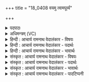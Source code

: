 +++
title = "18_0408 वयमु त्वामपूर्व्य"

+++
<details><summary>पदपाठः</summary>

व꣣य꣢म्। उ꣣। त्वा꣢म्। अ꣣पूर्व्य। अ। पूर्व्य। स्थूर꣢म्। न। कत्। चि꣣त्। भ꣡र꣢꣯न्तः। अ꣣वस्य꣡वः꣢। व꣡ज्रि꣢꣯न्। चि꣣त्र꣢म्। ह꣣वामहे। ४०८।
</details>

<details><summary>अधिमन्त्रम् (VC)</summary>

- इन्द्रः
- सौभरि: काण्व:
- ककुप्
- ऋषभः
- ऐन्द्रं काण्डम्
</details>

<details><summary>हिन्दी : आचार्य रामनाथ वेदालंकार - विषयः</summary>

अगले मन्त्र में परमेश्वर, आचार्य वा वैद्य का आह्वान किया गया है।
</details>

<details><summary>हिन्दी : आचार्य रामनाथ वेदालंकार - पदार्थः</summary>

पदार्थान्वयभाषाः -  हे (अपूर्व्य) अपूर्व गुण-कर्म-स्वभाववाले, (वज्रिन्) शस्त्रधारी के समान दोषनाशक परमेश्वर आचार्य वा वैद्यराज ! (कच्चित्) किसी (स्थूरं न) स्थूल गढ़े आदि के समान (स्थूरम्) मन, चक्षु आदि के स्थूल छिद्र को (भरन्तः) भरना चाहते हुए (अवस्यवः) रक्षा के इच्छुक (वयम्) हम (चित्रम्) पूज्य (त्वाम्) आपको (हवामहे) पुकारते हैं ॥१०॥ इस मन्त्र में श्लिष्टोपमालङ्कार है ॥१०॥
</details>

<details><summary>हिन्दी : आचार्य रामनाथ वेदालंकार - भावार्थः</summary>

भावार्थभाषाः -  जैसे विशाल निर्जल अन्धे कुएँ आदि को भरना चाहते हुए लोग सहायक मित्रों को बुलाते हैं, वैसे ही मन, चक्षु आदियों के रोगरूप या अशक्तिरूप छिद्र को भरने के लिए परमेश्वर, आचार्य वा वैद्य की सहायता पानी चाहिए ॥१०॥ इस दशति में इन्द्र का महत्त्व वर्णित होने से, उसकी स्तुति होने से, उसका आह्वान होने से और उससे बल-धन आदि की याचना होने से तथा इन्द्र नाम से राजा, आचार्य, वैद्य आदि के भी कर्तव्य का वर्णन होने से इस दशति के विषय की पूर्व दशति के विषय के साथ संगति है ॥ पञ्चम प्रपाठक में प्रथम अर्ध की द्वितीय दशति समाप्त ॥ चतुर्थ अध्याय में छठा खण्ड समाप्त ॥
</details>

<details><summary>संस्कृत : आचार्य रामनाथ वेदालंकार - विषयः</summary>

अथ परमेश्वर आचार्यो भिषग् वाऽऽहूयते।
</details>

<details><summary>संस्कृत : आचार्य रामनाथ वेदालंकार - पदार्थः</summary>

पदार्थान्वयभाषाः -  हे (अपूर्व्य२) अपूर्वगुणकर्मस्वभाव, (वज्रिन्) शस्त्रधर इव दोषनाशक परमेश, आचार्य, भिषग् वा ! (कच्चित्) किमपि (स्थूरं३ न) स्थूलं विशालं गर्तादिकम् इव (स्थूरम्) स्थूलं मनश्चक्षुरादीनां छिद्रम् (भरन्तः) पूरयन्तः, पूरयितुमिच्छन्तः सन्तः, (अवस्यवः) त्वद्रक्षणेच्छवः (वयम् चित्रम्) चायनीयं पूज्यम् (त्वाम्) इन्द्रनामानं जगदीशम्, आचार्यं, भिषग्वरं वा (हवामहे) आह्वयामः ॥ उक्तं चान्यत्र “यन्मे॑ छि॒द्रं चक्षु॑षो॒ हृद॑यस्य॒ मन॑सो॒ वाति॑तृण्णं॒ बृह॒स्पति॑र्मे॒ तद्द॑धातु।” य० ३६।२ इति ॥१०॥ अत्र श्लिष्टोपमालङ्कारः ॥१०॥
</details>

<details><summary>संस्कृत : आचार्य रामनाथ वेदालंकार - भावार्थः</summary>

भावार्थभाषाः -  यथा विशालं निर्जलम् अन्धकूपादिकम् पूरयितुमिच्छन्तो जनाः सहायकं सखिवर्गम् आह्वयन्ति तथैव मनश्चक्षुरादीनां रोगरूपमशक्तिरूपं च विशालं छिद्रं पूरयितुं परमेश्वरस्य गुरोर्वैद्यस्य च साहाय्यं प्राप्तव्यम् ॥१०॥ अत्रेन्द्रस्य महत्त्ववर्णनात्, तत्स्तवनात्, तदाह्वानात्, ततो बलधनादिप्रार्थनाद्, इन्द्रनाम्ना नृपत्याचार्यवैद्यादीनां चापि कर्तव्यवर्णनादेतद्दशत्यर्थस्य पूर्वदशत्यर्थेन सह संगतिरस्तीति ज्ञेयम् ॥ इति पञ्चमे प्रपाठके प्रथमार्द्धे द्वितीया दशतिः। इति चतुर्थेऽध्याये षष्ठः खण्डः ॥
</details>

<details><summary>संस्कृत : आचार्य रामनाथ वेदालंकार - पादटिप्पनी</summary>

टिप्पणी:   १. ऋ० ८।२१।१, ऋषिः सोभरिः काण्वः। अ० २०।१४।१ ऋषिः सोभरिः। उभयत्र ‘वज्रिन्’ इत्यत्र ‘वाजे’ इति पाठः। साम० ७०८। २. अविद्यमानः पूर्वो यस्मात् सः अपूर्वः। अपूर्व एव अपूर्व्यः। स्वार्थिको य प्रत्ययः—इति वि०। ३. स्थूरं न कच्चित् स्थूलमिव किञ्चित् कुसूलादिकं यवादिभिः त्वां भरन्तः पूरयन्तः पूरयिष्यन्तः सोमेन—इति भ०। स्थूरं न यथा भरन्तो व्रीह्यादिभिः गृहं पूरयन्तो जनाः स्थूरं स्थूलं गुणाधिकं कच्चित् कञ्चिन्मानवं यथा ह्वयन्ति तद्वत्—इति सा०।
</details>